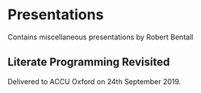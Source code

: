 # Presentations

Contains miscellaneous presentations by Robert Bentall

## Literate Programming Revisited

Delivered to ACCU Oxford on 24th September 2019.